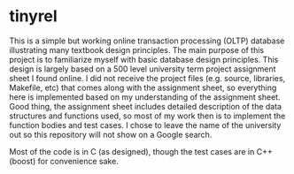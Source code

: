 tinyrel
=======

This is a simple but working online transaction processing (OLTP) database illustrating many textbook design principles. The main purpose of this project is to familiarize myself with basic database design principles. This design is largely based on a 500 level university term project assignment sheet I found online. I did not receive the project files (e.g. source, libraries, Makefile, etc) that comes along with the assignment sheet, so everything here is implemented based on my understanding of the assignment sheet. Good thing, the assignment sheet includes detailed description of the data structures and functions used, so most of my work then is to implement the function bodies and test cases. I chose to leave the name of the university out so this repository will not show on a Google search.

Most of the code is in C (as designed), though the test cases are in C++ (boost) for convenience sake.